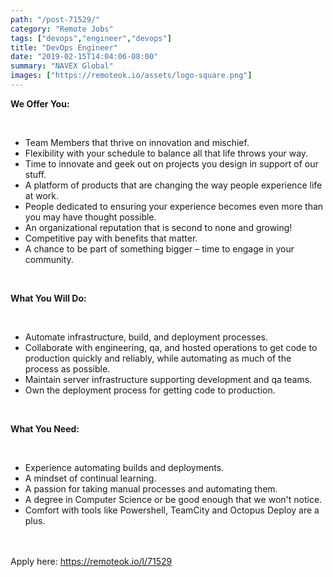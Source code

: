 ```yaml
---
path: "/post-71529/"
category: "Remote Jobs"
tags: ["devops","engineer","devops"]
title: "DevOps Engineer"
date: "2019-02-15T14:04:06-08:00"
summary: "NAVEX Global"
images: ["https://remoteok.io/assets/logo-square.png"]
---
```


<p><strong>We Offer You:</strong></p><br /><ul><li>Team Members that thrive on innovation and mischief.</li><li>Flexibility with your schedule to balance all that life throws your way.&nbsp;</li><li>Time to innovate and geek out on projects you design in support of our stuff.</li><li>A platform of products that are changing the way people experience life at work.</li><li>People dedicated to ensuring your experience becomes even more than you may have thought possible.</li><li>An organizational reputation that is second to none and growing!</li><li>Competitive pay with benefits that matter.</li><li>A chance to be part of something bigger &ndash; time to engage in your community.</li></ul><br /><p><strong>What You Will Do:</strong></p><br /><ul><li>Automate infrastructure, build, and deployment processes.</li><li>Collaborate with engineering, qa, and hosted operations to get code to production quickly and reliably, while automating as much of the process as possible.</li><li>Maintain server infrastructure supporting development and qa teams.</li><li>Own the deployment process for getting code to production.</li></ul><br /><p><strong>What You Need:</strong></p><br /><ul><li>Experience automating builds and deployments.</li><li>A mindset of continual learning.</li><li>A passion for taking manual processes and automating them.</li><li>A degree in Computer Science or be good enough that we won't notice.</li><li>Comfort with tools like Powershell, TeamCity and Octopus Deploy are a plus.</li></ul>

<br/>
<br/>
Apply here: <A HREF="https://remoteok.io/l/71529">https://remoteok.io/l/71529</A>
